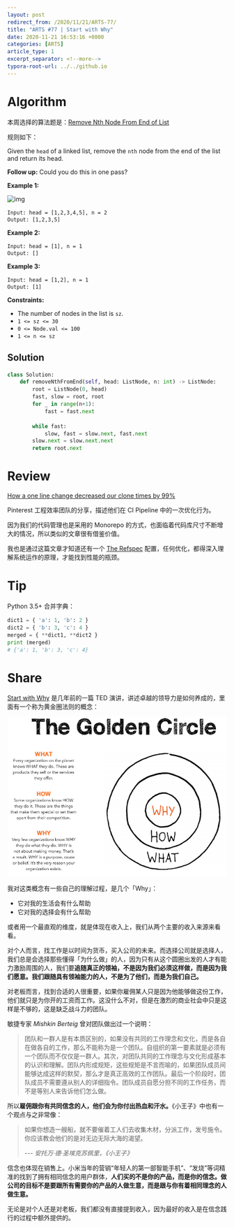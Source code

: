 ```yaml
---
layout: post
redirect_from: /2020/11/21/ARTS-77/
title: "ARTS #77 | Start with Why"
date: 2020-11-21 16:53:16 +0800
categories: [ARTS]
article_type: 1
excerpt_separator: <!--more-->
typora-root-url: ../../github.io
---
```



# Algorithm

本周选择的算法题是：[Remove Nth Node From End of List](https://leetcode.com/problems/remove-nth-node-from-end-of-list/)

<!--more-->

规则如下：

Given the `head` of a linked list, remove the `nth` node from the end of the list and return its head.

**Follow up:** Could you do this in one pass?

 

**Example 1:**

![img](https://assets.leetcode.com/uploads/2020/10/03/remove_ex1.jpg)

```
Input: head = [1,2,3,4,5], n = 2
Output: [1,2,3,5]
```

**Example 2:**

```
Input: head = [1], n = 1
Output: []
```

**Example 3:**

```
Input: head = [1,2], n = 1
Output: [1]
```

 

**Constraints:**

- The number of nodes in the list is `sz`.
- `1 <= sz <= 30`
- `0 <= Node.val <= 100`
- `1 <= n <= sz`

## Solution

```python
class Solution:
    def removeNthFromEnd(self, head: ListNode, n: int) -> ListNode:
        root = ListNode(0, head)
        fast, slow = root, root
        for _ in range(n+1):
            fast = fast.next
        
        while fast:
            slow, fast = slow.next, fast.next
        slow.next = slow.next.next
        return root.next
```


# Review

[How a one line change decreased our clone times by 99%](https://medium.com/pinterest-engineering/how-a-one-line-change-decreased-our-build-times-by-99-b98453265370)

Pinterest 工程效率团队的分享，描述他们在 CI Pipeline 中的一次优化行为。

因为我们的代码管理也是采用的 Monorepo 的方式，也面临着代码库尺寸不断增大的情况，所以类似的文章很有借鉴价值。

我也是通过这篇文章才知道还有一个 [The Refspec](https://git-scm.com/book/en/v2/Git-Internals-The-Refspec) 配置，任何优化，都得深入理解系统运作的原理，才能找到性能的瓶颈。

# Tip

Python 3.5+ 合并字典：

```python
dict1 = { 'a': 1, 'b': 2 }
dict2 = { 'b': 3, 'c': 4 }
merged = { **dict1, **dict2 }
print (merged)
# {'a': 1, 'b': 3, 'c': 4}
```

# Share

[Start with Why](https://www.ted.com/talks/simon_sinek_how_great_leaders_inspire_action) 是几年前的一篇 TED 演讲，讲述卓越的领导力是如何养成的，里面有一个称为黄金圈法则的概念：

![Image1](/assets/img/77-1.png)

我对这类概念有一些自己的理解过程，是几个「Why」：

- 它对我的生活会有什么帮助
- 它对我的选择会有什么帮助

或者用一个最直观的维度，就是体现在收入上，我们从两个主要的收入来源来看看。

对个人而言，找工作是以时间为货币，买入公司的未来。而选择公司就是选择人，我们总是会选择那些懂得「为什么做」的人，因为只有从这个圆圈出发的人才有能力激励周围的人，我们要**追随真正的领袖，不是因为我们必须这样做，而是因为我们愿意。我们跟随具有领袖能力的人，不是为了他们，而是为我们自己。**

对老板而言，找到合适的人很重要，如果你雇佣某人只是因为他能够做这份工作，他们就只是为你开的工资而工作。这没什么不对，但是在激烈的商业社会中只是这样是不够的，这是缺乏战斗力的团队。

敏捷专家 *Mishkin Berteig* 曾对团队做出过一个说明：

> 团队和一群人是有本质区别的，如果没有共同的工作理念和文化，而是各自在做各自的工作，那么不能称为是一个团队。自组织的第一要素就是必须有一个团队而不仅仅是一群人。其次，对团队共同的工作理念与文化形成基本的认识和理解。团队内形成规矩，这些规矩是不言而喻的，如果团队成员间能够达成这样的默契，那么才是真正高效的工作团队。最后一个阶段时，团队成员不需要遵从别人的详细指令。团队成员自愿分担不同的工作任务，而不是等别人来告诉他们怎么做。

所以**雇佣跟你有共同信念的人，他们会为你付出热血和汗水。**《小王子》中也有一个观点与之非常像：

> 如果你想造一艘船，就不要催着工人们去收集木材，分派工作，发号施令。你应该教会他们的是对无边无际大海的渴望。
>
> --- *安托万·德·圣埃克苏佩里，《小王子》*

信念也体现在销售上。小米当年的营销“年轻人的第一部智能手机”、“发烧”等词精准的找到了拥有相同信念的用户群体，**人们买的不是你的产品，而是你的信念。做公司的目标不是要跟所有需要你的产品的人做生意，而是跟与你有着相同理念的人做生意。**

无论是对个人还是对老板，我们都没有直接提到收入，因为最好的收入是在信念践行的过程中额外提供的。
